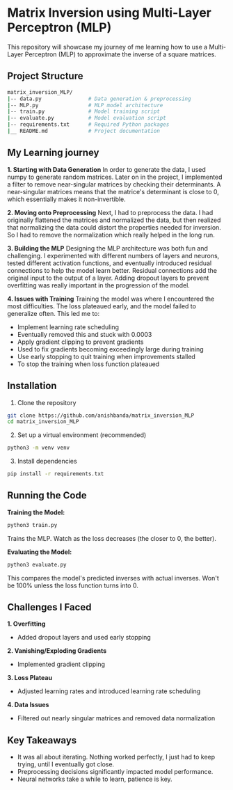 # Matrix Inversion using Multi-Layer Perceptron (MLP)

This repository will showcase my journey of me learning how to use a Multi-Layer Perceptron (MLP) to approximate the inverse of a square matrices.

## Project Structure

```sh
matrix_inversion_MLP/
|-- data.py               # Data generation & preprocessing
|-- MLP.py                # MLP model architecture
|-- train.py              # Model training script
|-- evaluate.py           # Model evaluation script
|-- requirements.txt      # Required Python packages
|__ README.md             # Project documentation
```

## My Learning journey

**1. Starting with Data Generation**
In order to generate the data, I used numpy to generate random matrices. Later on in the project, I implemented a filter to remove near-singular matrices by checking their determinants. A near-singular matrices means that the matrice's determinant is close to 0, which essentially makes it non-invertible.

**2. Moving onto Preprocessing**
Next, I had to preprocess the data. I had originally flattened the matrices and normalized the data, but then realized that normalizing the data could distort the properties needed for inversion. So I had to remove the normalization which really helped in the long run.

**3. Building the MLP**
Designing the MLP architecture was both fun and challenging. I experimented with different numbers of layers and neurons, tested different activation functions, and eventually introduced residual connections to help the model learn better. Residual connections add the original input to the output of a layer. Adding dropout layers to prevent overfitting was really important in the progression of the model.

**4. Issues with Training**
Training the model was where I encountered the most difficulties. The loss plateaued early, and the model failed to generalize often. This led me to:

- Implement learning rate scheduling
- Eventually removed this and stuck with 0.0003
- Apply gradient clipping to prevent gradients
- Used to fix gradients becoming exceedingly large during training
- Use early stopping to quit training when improvements stalled
- To stop the training when loss function plateaued

## Installation

1. Clone the repository

```sh
git clone https://github.com/anishbanda/matrix_inversion_MLP
cd matrix_inversion_MLP
```

2. Set up a virtual environment (recommended)

```sh
python3 -m venv venv
```

3. Install dependencies

```sh
pip install -r requirements.txt
```

## Running the Code

**Training the Model:**

```sh
python3 train.py
```

Trains the MLP. Watch as the loss decreases (the closer to 0, the better).

**Evaluating the Model:**

```sh
python3 evaluate.py
```

This compares the model's predicted inverses with actual inverses. Won't be 100% unless the loss function turns into 0.

## Challenges I Faced

**1. Overfitting**

- Added dropout layers and used early stopping

**2. Vanishing/Exploding Gradients**

- Implemented gradient clipping

**3. Loss Plateau**

- Adjusted learning rates and introduced learning rate scheduling

**4. Data Issues**

- Filtered out nearly singular matrices and removed data normalization

## Key Takeaways

- It was all about iterating. Nothing worked perfectly, I just had to keep trying, until I eventually got close.
- Preprocessing decisions significantly impacted model performance.
- Neural networks take a while to learn, patience is key.
